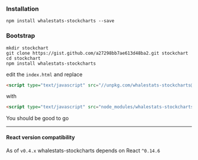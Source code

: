 ### Installation
```
npm install whalestats-stockcharts --save
```

### Bootstrap
```
mkdir stockchart
git clone https://gist.github.com/a27298bb7ae613d48ba2.git stockchart
cd stockchart
npm install whalestats-stockcharts
```
edit the `index.html` and replace

```html
<script type="text/javascript" src="//unpkg.com/whalestats-stockcharts@latest/dist/whalestats-stockcharts.min.js"></script>
```

with

```html
<script type="text/javascript" src="node_modules/whalestats-stockcharts/dist/whalestats-stockcharts.js"></script>
```

You should be good to go

---
#### React version compatibility

As of `v0.4.x` whalestats-stockcharts depends on React `^0.14.6`